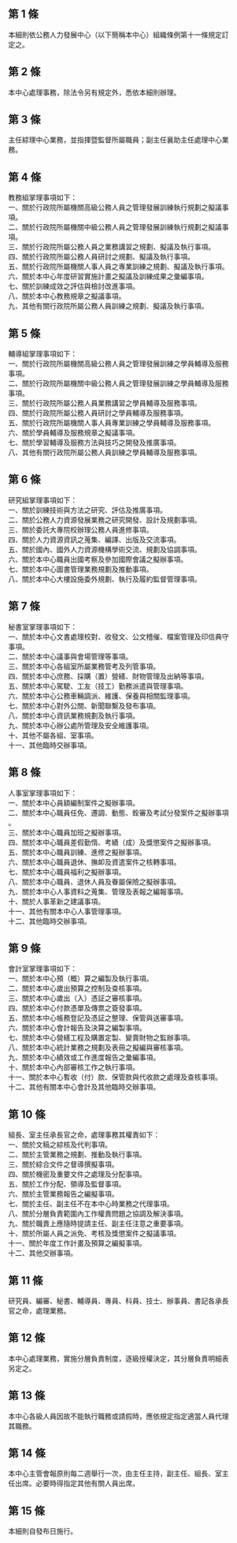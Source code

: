 第 1 條
-------
本細則依公務人力發展中心（以下簡稱本中心）組織條例第十一條規定訂  
定之。

第 2 條
-------
本中心處理事務，除法令另有規定外，悉依本細則辦理。

第 3 條
-------
主任綜理中心業務，並指揮暨監督所屬職員；副主任襄助主任處理中心業  
務。

第 4 條
-------
教務組掌理事項如下：  
一、關於行政院所屬機關高級公務人員之管理發展訓練執行規劃之擬議事  
    項。  
二、關於行政院所屬機關中級公務人員之管理發展訓練執行規劃之擬議事  
    項。  
三、關於行政院所屬公務人員之業務講習之規劃、擬議及執行事項。  
四、關於行政院所屬公務人員研討之規劃、擬議及執行事項。  
五、關於行政院所屬機關人事人員之專業訓練之規劃、擬議及執行事項。  
六、關於本中心年度研習實施計畫之擬議及訓練成果之彙編事項。  
七、關於訓練成效之評估與檢討改進事項。  
八、關於本中心教務規章之擬議事項。  
九、其他有關行政院所屬公務人員訓練之規劃、擬議及執行事項。

第 5 條
-------
輔導組掌理事項如下：  
一、關於行政院所屬機關高級公務人員之管理發展訓練之學員輔導及服務  
    事項。  
二、關於行政院所屬機關中級公務人員之管理發展訓練之學員輔導及服務  
    事項。  
三、關於行政院所屬公務人員業務講習之學員輔導及服務事項。  
四、關於行政院所屬公務人員研討之學員輔導及服務事項。  
五、關於行政院所屬機關人事人員專業訓練之學員輔導及服務事項。  
六、關於學員輔導及服務規章之擬議事項。  
七、關於學習輔導及服務方法與技巧之開發及推廣事項。  
八、其他有關行政院所屬公務人員訓練之學員輔導及服務事項。

第 6 條
-------
研究組掌理事項如下：  
一、關於訓練技術與方法之研究、評估及推廣事項。  
二、關於公務人力資源發展業務之研究開發、設計及規劃事項。  
三、關於委託大專院校辦理公務人員進修事項。  
四、關於人力資源資訊之蒐集、編譯、出版及交流事項。  
五、關於國內、國外人力資源機構學術交流、規劃及協調事項。  
六、關於本中心職員出國考察及參加國際會議之擬辦事項。  
七、關於本中心圖書管理業務規劃及推動事項。  
八、關於本中心大樓設施委外規劃、執行及履約監督管理事項。

第 7 條
-------
秘書室掌理事項如下：  
一、關於本中心文書處理校對、收發文、公文稽催、檔案管理及印信典守  
    事項。  
二、關於本中心議事與會場管理等事項。  
三、關於本中心各組室所屬業務管考及列管事項。  
四、關於本中心庶務、採購（置）營繕、財物管理及出納等事項。  
五、關於本中心駕駛、工友（技工）勤務派遣與管理事項。  
六、關於本中心公務車輛調派、維護、保養與相關監理事項。  
七、關於本中心對外公關、新聞聯繫及發布事項。  
八、關於本中心資訊業務規劃及執行事項。  
九、關於本中心辦公處所管理及安全維護事項。  
十、其他不屬各組、室事項。  
十一、其他臨時交辦事項。

第 8 條
-------
人事室掌理事項如下：  
一、關於本中心員額編制案件之擬辦事項。  
二、關於本中心職員任免、遷調、動態、銓審及考試分發案件之擬辦事項  
    。  
三、關於本中心職員加班之擬辦事項。  
四、關於本中心職員差假勤惰、考績（成）及獎懲案件之擬辦事項。  
五、關於本中心職員訓練、進修之擬辦事項。  
六、關於本中心職員退休、撫卹及資遣案件之核轉事項。  
七、關於本中心職員福利之擬辦事項。  
八、關於本中心職員、退休人員及眷屬保險之擬辦事項。  
九、關於本中心人事資料之蒐集、管理及表報之編報事項。  
十、關於人事革新之建議事項。  
十一、其他有關本中心人事管理事項。  
十二、其他臨時交辦事項。

第 9 條
-------
會計室掌理事項如下：  
一、關於本中心預（概）算之編製及執行事項。  
二、關於本中心歲出預算之控制及查核事項。  
三、關於本中心歲出（入）憑証之審核事項。  
四、關於本中心付款憑單及傳票之簽發事項。  
五、關於本中心帳務登記及憑証之整理、保管與送審事項。  
六、關於本中心會計報告及決算之編製事項。  
七、關於本中心營繕工程及購置定製、變賣財物之監辦事項。  
八、關於本中心統計業務之規劃及表冊之擬編與審核事項。  
九、關於本中心績效或工作進度報告之彙編事項。  
十、關於本中心內部審核工作之執行事項。  
十一、關於本中心暫收（付）款、保管款與代收款之處理及查核事項。  
十二、其他有關本中心會計及其他臨時交辦事項。

第 10 條
--------
組長、室主任承長官之命，處理事務其權責如下：  
一、關於文稿之綜核及代判事項。  
二、關於主管業務之規劃、推動及執行事項。  
三、關於綜合文件之督導撰擬事項。  
四、關於機密及重要文件之處理及分配事項。  
五、關於工作分配、領導及監督事項。  
六、關於主管業務報告之編擬事項。  
七、關於主任、副主任不在本中心時業務之代理事項。  
八、關於分層負責範圍內工作權責問題之協調及解決事項。  
九、關於職責上應隨時提請主任、副主任注意之重要事項。  
十、關於所屬人員之派免、考核及獎懲案件之擬議事項。  
十一、關於年度工作計畫及預算之編擬事項。  
十二、其他交辦事項。

第 11 條
--------
研究員、編審、秘書、輔導員、專員、科員、技士、辦事員、書記各承長  
官之命，處理業務。

第 12 條
--------
本中心處理業務，實施分層負責制度，逐級授權決定，其分層負責明細表  
另定之。

第 13 條
--------
本中心各級人員因故不能執行職務或請假時，應依規定指定適當人員代理  
其職務。

第 14 條
--------
本中心主管會報原則每二週舉行一次，由主任主持，副主任、組長、室主  
任出席。必要時得指定其他有關人員出席。

第 15 條
--------
本細則自發布日施行。

